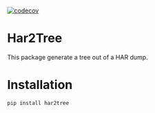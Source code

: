 [![codecov](https://codecov.io/gh/Lookyloo/har2tree/branch/master/graph/badge.svg)](https://codecov.io/gh/Lookyloo/har2tree)

Har2Tree
========


This package generate a tree out of a HAR dump.


Installation
============

```bash
pip install har2tree
```

